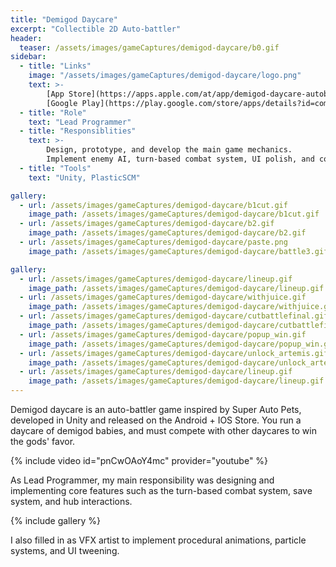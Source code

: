 ```yaml
---
title: "Demigod Daycare"
excerpt: "Collectible 2D Auto-battler"
header:
  teaser: /assets/images/gameCaptures/demigod-daycare/b0.gif
sidebar:
  - title: "Links"
    image: "/assets/images/gameCaptures/demigod-daycare/logo.png"
    text: >-
        [App Store](https://apps.apple.com/at/app/demigod-daycare-autobattler/id1630237568?l=en) /
        [Google Play](https://play.google.com/store/apps/details?id=com.MassDiGi.DemigodDaycare&gl=US&pli=1)
  - title: "Role"
    text: "Lead Programmer"
  - title: "Responsiblities"
    text: >-
        Design, prototype, and develop the main game mechanics.
        Implement enemy AI, turn-based combat system, UI polish, and combat particle effects.
  - title: "Tools"
    text: "Unity, PlasticSCM"

gallery:
  - url: /assets/images/gameCaptures/demigod-daycare/b1cut.gif
    image_path: /assets/images/gameCaptures/demigod-daycare/b1cut.gif
  - url: /assets/images/gameCaptures/demigod-daycare/b2.gif
    image_path: /assets/images/gameCaptures/demigod-daycare/b2.gif
  - url: /assets/images/gameCaptures/demigod-daycare/paste.png
    image_path: /assets/images/gameCaptures/demigod-daycare/battle3.gif

gallery:
  - url: /assets/images/gameCaptures/demigod-daycare/lineup.gif
    image_path: /assets/images/gameCaptures/demigod-daycare/lineup.gif
  - url: /assets/images/gameCaptures/demigod-daycare/withjuice.gif
    image_path: /assets/images/gameCaptures/demigod-daycare/withjuice.gif
  - url: /assets/images/gameCaptures/demigod-daycare/cutbattlefinal.gif
    image_path: /assets/images/gameCaptures/demigod-daycare/cutbattlefinal.gif
  - url: /assets/images/gameCaptures/demigod-daycare/popup_win.gif
    image_path: /assets/images/gameCaptures/demigod-daycare/popup_win.gif
  - url: /assets/images/gameCaptures/demigod-daycare/unlock_artemis.gif
    image_path: /assets/images/gameCaptures/demigod-daycare/unlock_artemis.gif
  - url: /assets/images/gameCaptures/demigod-daycare/lineup.gif
    image_path: /assets/images/gameCaptures/demigod-daycare/lineup.gif
---
```

  <!-- overlay_color: "#000" -->
  <!-- overlay_filter: "0.3" -->
  <!-- overlay_image: /assets/images/gameCaptures/demigod-daycare/banner.png -->

Demigod daycare is an auto-battler game inspired by Super Auto Pets, developed in Unity and 
released on the Android + IOS Store.
You run a daycare of demigod babies, and must compete with other daycares to win the gods' favor.

{% include video id="pnCwOAoY4mc" provider="youtube" %}

As Lead Programmer, my main responsibility was designing and implementing core features 
such as the turn-based combat system, save system, and hub interactions.

{% include gallery %}

I also filled in as VFX artist to implement procedural animations, particle systems, and UI tweening.


